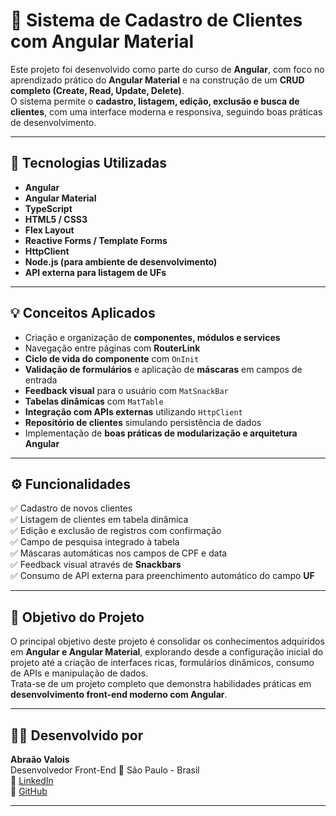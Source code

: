 # 🧩 Sistema de Cadastro de Clientes com Angular Material

Este projeto foi desenvolvido como parte do curso de **Angular**, com foco no aprendizado prático do **Angular Material** e na construção de um **CRUD completo (Create, Read, Update, Delete)**.  
O sistema permite o **cadastro, listagem, edição, exclusão e busca de clientes**, com uma interface moderna e responsiva, seguindo boas práticas de desenvolvimento.

---

## 🚀 Tecnologias Utilizadas

- **Angular**
- **Angular Material**
- **TypeScript**
- **HTML5 / CSS3**
- **Flex Layout**
- **Reactive Forms / Template Forms**
- **HttpClient**
- **Node.js (para ambiente de desenvolvimento)**
- **API externa para listagem de UFs**

---

## 💡 Conceitos Aplicados

- Criação e organização de **componentes, módulos e services**
- Navegação entre páginas com **RouterLink**
- **Ciclo de vida do componente** com `OnInit`
- **Validação de formulários** e aplicação de **máscaras** em campos de entrada
- **Feedback visual** para o usuário com `MatSnackBar`
- **Tabelas dinâmicas** com `MatTable`
- **Integração com APIs externas** utilizando `HttpClient`
- **Repositório de clientes** simulando persistência de dados
- Implementação de **boas práticas de modularização e arquitetura Angular**

---

## ⚙️ Funcionalidades

✅ Cadastro de novos clientes  
✅ Listagem de clientes em tabela dinâmica  
✅ Edição e exclusão de registros com confirmação  
✅ Campo de pesquisa integrado à tabela  
✅ Máscaras automáticas nos campos de CPF e data  
✅ Feedback visual através de **Snackbars**  
✅ Consumo de API externa para preenchimento automático do campo **UF**  

---

## 🧠 Objetivo do Projeto

O principal objetivo deste projeto é consolidar os conhecimentos adquiridos em **Angular e Angular Material**, explorando desde a configuração inicial do projeto até a criação de interfaces ricas, formulários dinâmicos, consumo de APIs e manipulação de dados.  
Trata-se de um projeto completo que demonstra habilidades práticas em **desenvolvimento front-end moderno com Angular**.

---

## 🧑‍💻 Desenvolvido por

**Abraão Valois**  
Desenvolvedor Front-End 
📍 São Paulo - Brasil  
💼 [LinkedIn](https://www.linkedin.com/in/abraao-valois)  
🐙 [GitHub](https://github.com/AbraaoValois)

---
